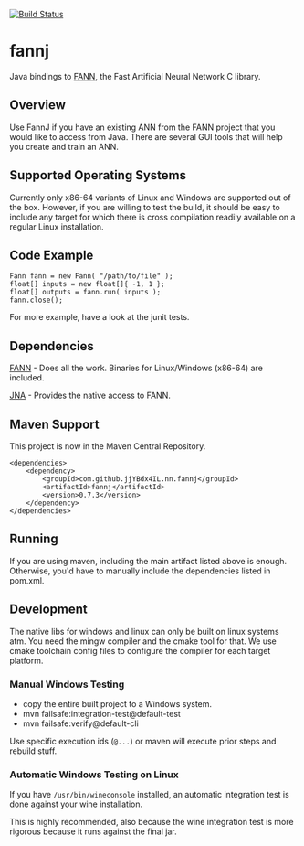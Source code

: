 [![Build Status](https://travis-ci.org/jjYBdx4IL/fannj.png?branch=master)](https://travis-ci.org/jjYBdx4IL/fannj)

# fannj

Java bindings to [FANN](http://leenissen.dk/fann), the Fast Artificial Neural Network C library.

## Overview

Use FannJ if you have an existing ANN from the FANN project that you would like to access from Java. There are several GUI tools that will help you create and train an ANN.

## Supported Operating Systems

Currently only x86-64 variants of Linux and Windows are supported out of the box. However, if you are willing to test the build, it should be easy to include any target for which there is cross compilation readily available on a regular Linux installation.

## Code Example

    Fann fann = new Fann( "/path/to/file" );
    float[] inputs = new float[]{ -1, 1 };
    float[] outputs = fann.run( inputs );
    fann.close();

For more example, have a look at the junit tests.
  
## Dependencies

[FANN](http://leenissen.dk/fann) - Does all the work. Binaries for Linux/Windows (x86-64) are included.

[JNA](https://github.com/java-native-access/jna) - Provides the native access to FANN.
   
## Maven Support

This project is now in the Maven Central Repository.

    <dependencies>
        <dependency>
            <groupId>com.github.jjYBdx4IL.nn.fannj</groupId>
            <artifactId>fannj</artifactId>
            <version>0.7.3</version>
        </dependency>
    </dependencies>

## Running

If you are using maven, including the main artifact listed above is enough. Otherwise, you'd have to manually include the dependencies listed in pom.xml.

## Development

The native libs for windows and linux can only be built on linux systems atm. You need the mingw compiler and the cmake tool for that. We use cmake toolchain config files to configure the compiler for each target platform.

### Manual Windows Testing

* copy the entire built project to a Windows system.
* mvn failsafe:integration-test@default-test
* mvn failsafe:verify@default-cli

Use specific execution ids (`@...`) or maven will execute prior steps and rebuild stuff.

### Automatic Windows Testing on Linux

If you have `/usr/bin/wineconsole` installed, an automatic integration test is done against your wine installation.

This is highly recommended, also because the wine integration test is more rigorous because it runs against
the final jar.
